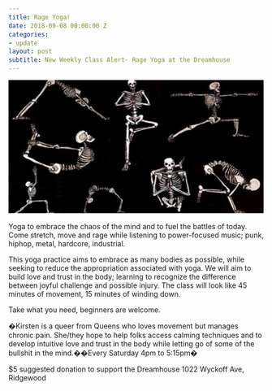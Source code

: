 ```yaml
---
title: Rage Yoga!
date: 2018-09-08 00:00:00 Z
categories:
- update
layout: post
subtitle: New Weekly Class Alert- Rage Yoga at the Dreamhouse
---
```


![Rage Yoga](/assets/rageyoga.png)

Yoga to embrace the chaos of the mind and to fuel the battles of today. Come stretch, move and rage while listening to power-focused music; punk, hiphop, metal, hardcore, industrial.

This yoga practice aims to embrace as many bodies as possible, while seeking to reduce the appropriation associated with yoga. We will aim to build love and trust in the body; learning to recognize the difference between joyful challenge and possible injury. The class will look like 45 minutes of movement, 15 minutes of winding down. 

Take what you need, beginners are welcome.

�Kirsten is a queer from Queens who loves movement but manages chronic pain. She/they hope to help folks access calming techniques and to develop intuitive love and trust in the body while letting go of some of the bullshit in the mind.��Every Saturday 4pm to 5:15pm�

$5 suggested donation to support the Dreamhouse
1022 Wyckoff Ave, Ridgewood



